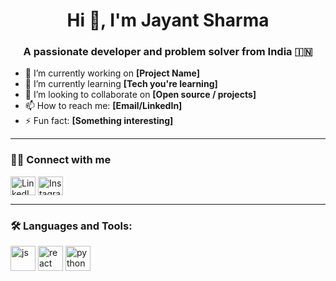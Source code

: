 <h1 align="center">Hi 👋, I'm Jayant Sharma</h1>
<h3 align="center">A passionate developer and problem solver from India 🇮🇳</h3>

- 🔭 I’m currently working on **[Project Name]**
- 🌱 I’m currently learning **[Tech you're learning]**
- 👯 I’m looking to collaborate on **[Open source / projects]**
- 📫 How to reach me: **[Email/LinkedIn]**
- ⚡ Fun fact: **[Something interesting]**

---

### 🧑‍💻 Connect with me
<p align="left">
<a href="https://linkedin.com/in/your-linkedin" target="blank"><img align="center" src="https://cdn.jsdelivr.net/npm/simple-icons@v5/icons/linkedin.svg" alt="LinkedIn" height="30" width="40" /></a>
<a href="https://instagram.com/your-instagram" target="blank"><img align="center" src="https://cdn.jsdelivr.net/npm/simple-icons@v5/icons/instagram.svg" alt="Instagram" height="30" width="40" /></a>
</p>

---

### 🛠️ Languages and Tools:
<p align="left">
  <img src="https://cdn.jsdelivr.net/gh/devicons/devicon/icons/javascript/javascript-original.svg" alt="js" width="40" height="40"/>
  <img src="https://cdn.jsdelivr.net/gh/devicons/devicon/icons/react/react-original.svg" alt="react" width="40" height="40"/>
  <img src="https://cdn.jsdelivr.net/gh/devicons/devicon/icons/python/python-original.svg" alt="python" width="40" height="40"/>
  <!-- Add more icons as needed -->
</p>
